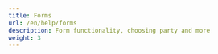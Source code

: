 ```yaml
---
title: Forms
url: /en/help/forms
description: Form functionality, choosing party and more
weight: 3
---
```

